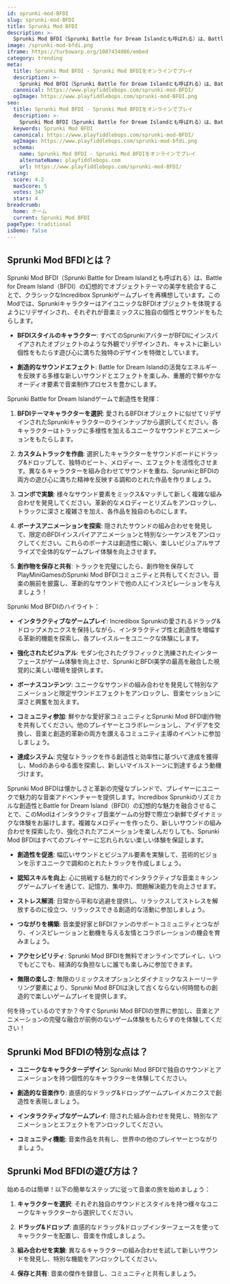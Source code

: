 ```yaml
---
id: sprunki-mod-BFDI
slug: sprunki-mod-BFDI
title: Sprunki Mod BFDI
description: >-
  Sprunki Mod BFDI（Sprunki Battle for Dream Islandとも呼ばれる）は、Battle for Dream Island（BFDI）の幻想的でオブジェクトテーマの美学を統合することで、クラシックなIncredibox Sprunkiゲームプレイを再構想しています。
image: /sprunki-mod-bfdi.png
iframe: https://turbowarp.org/1087434086/embed
category: trending
meta:
  title: Sprunki Mod BFDI - Sprunki Mod BFDIをオンラインでプレイ
  description: >-
    Sprunki Mod BFDI（Sprunki Battle for Dream Islandとも呼ばれる）は、Battle for Dream Island（BFDI）の幻想的でオブジェクトテーマの美学を統合することで、クラシックなIncredibox Sprunkiゲームプレイを再構想しています。
  canonical: https://www.playfiddlebops.com/sprunki-mod-BFDI/
  ogImage: https://www.playfiddlebops.com/sprunki-mod-BFDI.png
seo:
  title: Sprunki Mod BFDI - Sprunki Mod BFDIをオンラインでプレイ
  description: >-
    Sprunki Mod BFDI（Sprunki Battle for Dream Islandとも呼ばれる）は、Battle for Dream Island（BFDI）の幻想的でオブジェクトテーマの美学を統合することで、クラシックなIncredibox Sprunkiゲームプレイを再構想しています。
  keywords: Sprunki Mod BFDI
  canonical: https://www.playfiddlebops.com/sprunki-mod-BFDI/
  ogImage: https://www.playfiddlebops.com/sprunki-mod-bfdi.png
  schema:
    name: Sprunki Mod BFDI - Sprunki Mod BFDIをオンラインでプレイ
    alternateName: playfiddlebops.com
    url: https://www.playfiddlebops.com/sprunki-mod-BFDI/
rating:
  score: 4.2
  maxScore: 5
  votes: 347
  stars: 4
breadcrumb:
  home: ホーム
  current: Sprunki Mod BFDI
pageType: traditional
isDemo: false
---
```


## Sprunki Mod BFDIとは？

Sprunki Mod BFDI（Sprunki Battle for Dream Islandとも呼ばれる）は、Battle for Dream Island（BFDI）の幻想的でオブジェクトテーマの美学を統合することで、クラシックなIncredibox Sprunkiゲームプレイを再構想しています。このModでは、SprunkiキャラクターはアイコニックなBFDIオブジェクトを体現するようにリデザインされ、それぞれが音楽ミックスに独自の個性とサウンドをもたらします。

- **BFDIスタイルのキャラクター**: すべてのSprunkiアバターがBFDIにインスパイアされたオブジェクトのような外観でリデザインされ、キャストに新しい個性をもたらす遊び心に満ちた独特のデザインを特徴としています。

- **創造的なサウンドエフェクト**: Battle for Dream Islandの活発なエネルギーを反映する多様な新しいサウンドとエフェクトを楽しみ、重層的で鮮やかなオーディオ要素で音楽制作プロセスを豊かにします。

Sprunki Battle for Dream Islandゲームで創造性を発揮：

1. **BFDIテーマキャラクターを選択**: 愛されるBFDIオブジェクトに似せてリデザインされたSprunkiキャラクターのラインナップから選択してください。各キャラクターはトラックに多様性を加えるユニークなサウンドとアニメーションをもたらします。

1. **カスタムトラックを作曲**: 選択したキャラクターをサウンドボードにドラッグ&ドロップして、独特のビート、メロディー、エフェクトを活性化させます。異なるキャラクターを組み合わせてサウンドを重ね、SprunkiとBFDIの両方の遊び心に満ちた精神を反映する調和のとれた作品を作りましょう。

1. **コンボで実験**: 様々なサウンド要素をミックス&マッチして新しく複雑な組み合わせを発見してください。革新的なメロディーとリズムをアンロックし、トラックに深さと複雑さを加え、各作品を独自のものにします。

1. **ボーナスアニメーションを探索**: 隠されたサウンドの組み合わせを発見して、限定のBFDIインスパイアアニメーションと特別なシーケンスをアンロックしてください。これらのボーナスは創造性に報い、楽しいビジュアルサプライズで全体的なゲームプレイ体験を向上させます。

1. **創作物を保存と共有**: トラックを完璧にしたら、創作物を保存してPlayMiniGamesのSprunki Mod BFDIコミュニティと共有してください。音楽の腕前を披露し、革新的なサウンドで他の人にインスピレーションを与えましょう！

Sprunki Mod BFDIのハイライト：

- **インタラクティブなゲームプレイ**: Incredibox Sprunkiの愛されるドラッグ&ドロップメカニクスを保持しながら、インタラクティブ性と創造性を増幅する革新的機能を探索し、各プレイスルーをユニークな体験にします。

- **強化されたビジュアル**: モダン化されたグラフィックと洗練されたインターフェースがゲーム体験を向上させ、SprunkiとBFDI美学の最高を融合した視覚的に美しい環境を提供します。

- **ボーナスコンテンツ**: ユニークなサウンドの組み合わせを発見して特別なアニメーションと限定サウンドエフェクトをアンロックし、音楽セッションに深さと興奮を加えます。

- **コミュニティ参加**: 鮮やかな愛好家コミュニティとSprunki Mod BFDI創作物を共有してください。他のプレイヤーとコラボレーションし、アイデアを交換し、音楽と創造的革新の両方を讃えるコミュニティ主導のイベントに参加しましょう。

- **達成システム**: 完璧なトラックを作る創造性と効率性に基づいて達成を獲得し、Modのあらゆる面を探索し、新しいマイルストーンに到達するよう動機づけます。

Sprunki Mod BFDIは懐かしさと革新の完璧なブレンドで、プレイヤーにユニークで魅力的な音楽アドベンチャーを提供します。Incredibox Sprunkiのリズミカルな創造性とBattle for Dream Island（BFDI）の幻想的な魅力を融合させることで、このModはインタラクティブ音楽ゲームの分野で際立つ新鮮でダイナミックな体験をお届けします。複雑なメロディーを作ったり、新しいサウンドの組み合わせを探索したり、強化されたアニメーションを楽しんだりしても、Sprunki Mod BFDIはすべてのプレイヤーに忘れられない楽しい体験を保証します。

- **創造性を促進**: 幅広いサウンドとビジュアル要素を実験して、芸術的ビジョンを示すユニークで調和のとれたトラックを作成しましょう。

- **認知スキルを向上**: 心に挑戦する魅力的でインタラクティブな音楽ミキシングゲームプレイを通じて、記憶力、集中力、問題解決能力を向上させます。

- **ストレス解消**: 日常から平和な逃避を提供し、リラックスしてストレスを解放するのに役立つ、リラックスできる創造的な活動に参加しましょう。

- **つながりを構築**: 音楽愛好家とBFDIファンのサポートコミュニティとつながり、インスピレーションと動機を与える友情とコラボレーションの機会を育みましょう。

- **アクセシビリティ**: Sprunki Mod BFDIを無料でオンラインでプレイし、いつでもどこでも、経済的な負担なしに誰でも楽しみに参加できます。

- **無限の楽しさ**: 無限のリミックスオプションとダイナミックなストーリーテリング要素により、Sprunki Mod BFDIは決して古くならない何時間もの創造的で楽しいゲームプレイを提供します。

何を待っているのですか？今すぐSprunki Mod BFDIの世界に参加し、音楽とアニメーションの完璧な融合が前例のないゲーム体験をもたらすのを体験してください！

## Sprunki Mod BFDIの特別な点は？

- **ユニークなキャラクターデザイン**: Sprunki Mod BFDIで独自のサウンドとアニメーションを持つ個性的なキャラクターを体験してください。

- **創造的な音楽作り**: 直感的なドラッグ&ドロップゲームプレイメカニクスで創造性を表現しましょう。

- **インタラクティブなゲームプレイ**: 隠された組み合わせを発見し、特別なアニメーションとエフェクトをアンロックしてください。

- **コミュニティ機能**: 音楽作品を共有し、世界中の他のプレイヤーとつながりましょう。

## Sprunki Mod BFDIの遊び方は？

始めるのは簡単！以下の簡単なステップに従って音楽の旅を始めましょう：

1. **キャラクターを選択**: それぞれ独自のサウンドとスタイルを持つ様々なユニークなキャラクターから選択してください。

1. **ドラッグ&ドロップ**: 直感的なドラッグ&ドロップインターフェースを使ってキャラクターを配置し、音楽を作成しましょう。

1. **組み合わせを実験**: 異なるキャラクターの組み合わせを試して新しいサウンドを発見し、特別な機能をアンロックしてください。

1. **保存と共有**: 音楽の傑作を録音し、コミュニティと共有しましょう。